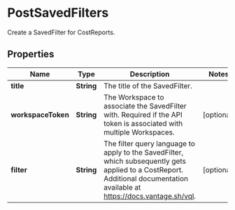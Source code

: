 

# PostSavedFilters

Create a SavedFilter for CostReports.

## Properties

| Name | Type | Description | Notes |
|------------ | ------------- | ------------- | -------------|
|**title** | **String** | The title of the SavedFilter. |  |
|**workspaceToken** | **String** | The Workspace to associate the SavedFilter with. Required if the API token is associated with multiple Workspaces. |  [optional] |
|**filter** | **String** | The filter query language to apply to the SavedFilter, which subsequently gets applied to a CostReport. Additional documentation available at https://docs.vantage.sh/vql. |  [optional] |



